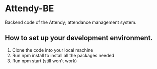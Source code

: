 # Attendy-BE
Backend code of the Attendy; attendance management system. 

## How to set up your development environment. 
1. Clone the code into your local machine
2. Run npm install to install all the packages needed
3. Run npm start (still won't work)
